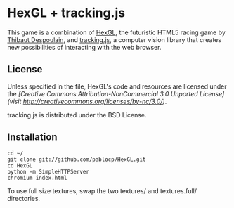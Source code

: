HexGL + tracking.js
===================

This game is a combination of [HexGL](http://hexgl.bkcore.com), the futuristic HTML5 racing game by [Thibaut Despoulain](http://bkcore.com), and [tracking.js](http://trackingjs.com), a computer vision library that creates new possibilities of interacting with the web browser.

## License

Unless specified in the file, HexGL's code and resources are licensed under the *[Creative Commons Attribution-NonCommercial 3.0 Unported License](visit http://creativecommons.org/licenses/by-nc/3.0/)*.

tracking.js is distributed under the BSD License.

## Installation

	cd ~/
	git clone git://github.com/pablocp/HexGL.git
	cd HexGL
	python -m SimpleHTTPServer
	chromium index.html

To use full size textures, swap the two textures/ and textures.full/ directories.
